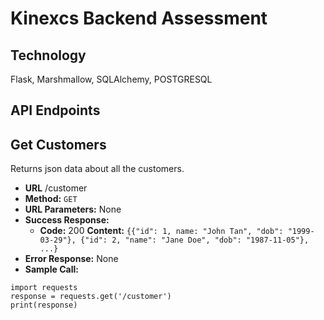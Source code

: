 # Kinexcs Backend Assessment

## Technology

Flask, Marshmallow, SQLAlchemy, POSTGRESQL

## API Endpoints

## **Get Customers**

Returns json data about all the customers.

- **URL**
  /customer
- **Method:**
  `GET`
- **URL Parameters:**
  None
- **Success Response:**
  - **Code:** 200
    **Content:** `{{"id": 1, name: "John Tan", "dob": "1999-03-29"}, {"id": 2, "name": "Jane Doe", "dob": "1987-11-05"}, ...}`
- **Error Response:**
  None
- **Sample Call:**

```
import requests
response = requests.get('/customer')
print(response)
```
